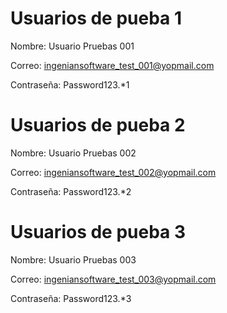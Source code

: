 # Usuarios de pueba 1

Nombre: Usuario Pruebas 001

Correo: ingeniansoftware_test_001@yopmail.com

Contraseña: Password123.*1


# Usuarios de pueba 2

Nombre: Usuario Pruebas 002

Correo: ingeniansoftware_test_002@yopmail.com

Contraseña: Password123.*2

# Usuarios de pueba 3

Nombre: Usuario Pruebas 003

Correo: ingeniansoftware_test_003@yopmail.com

Contraseña: Password123.*3